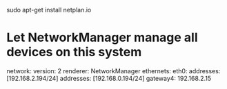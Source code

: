 sudo apt-get install netplan.io

# Let NetworkManager manage all devices on this system
network:
  version: 2
  renderer: NetworkManager
  ethernets:
    eth0:
      addresses: [192.168.2.194/24]
      addresses: [192.168.0.194/24]
      gateway4: 192.168.2.15